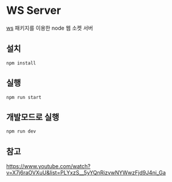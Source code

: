 # WS Server

[ws](https://www.npmjs.com/package/ws) 패키지를 이용한 node 웹 소켓 서버

## 설치

```
npm install
```

## 실행

```
npm run start
```

## 개발모드로 실행

```
npm run dev
```

## 참고

https://www.youtube.com/watch?v=X7j6raOVXuU&list=PLYxzS__5yYQnRizvwNYWwzFjd9J4ni_Ga
